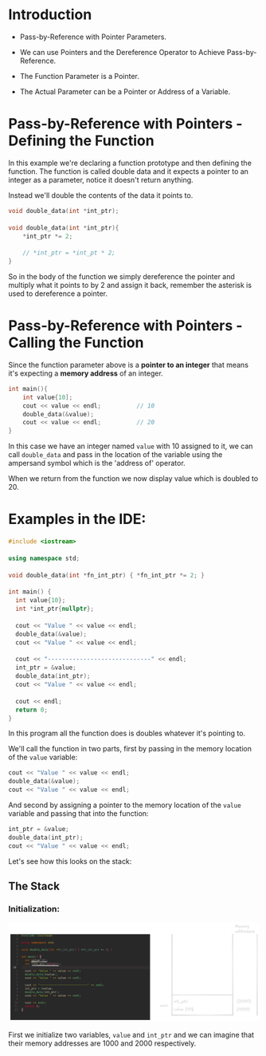# Introduction

- Pass-by-Reference with Pointer Parameters.

- We can use Pointers and the Dereference Operator to Achieve Pass-by-Reference.

- The Function Parameter is a Pointer.

- The Actual Parameter can be a Pointer or Address of a Variable.

# Pass-by-Reference with Pointers - Defining the Function

In this example we're declaring a function prototype and then defining the function. The function is called double data and it expects a pointer to an integer as a parameter, notice it doesn't return anything.

Instead we'll double the contents of the data it points to.

```cpp nums
void double_data(int *int_ptr);

void double_data(int *int_ptr){
	*int_ptr *= 2;

	// *int_ptr = *int_pt * 2;
}
```

So in the body of the function we simply dereference the pointer and multiply what it points to by 2 and assign it back, remember the asterisk is used to dereference a pointer. 
# Pass-by-Reference with Pointers - Calling the Function

Since the function parameter above is a **pointer to an integer** that means it's expecting a **memory address** of an integer. 

```cpp nums
int main(){
	int value{10];
	cout << value << endl;          // 10
	double_data(&value);
	cout << value << endl;          // 20       
}
```

In this case we have an integer named `value` with 10 assigned to it, we can call `double_data` and pass in the location of the variable using the ampersand symbol which is the 'address of' operator.

When we return from the function we now display value which is doubled to 20. 
# Examples in the IDE:

```cpp nums
#include <iostream>

using namespace std;

void double_data(int *fn_int_ptr) { *fn_int_ptr *= 2; }

int main() {
  int value{10};
  int *int_ptr{nullptr};

  cout << "Value " << value << endl;
  double_data(&value);
  cout << "Value " << value << endl;

  cout << "-----------------------------" << endl;
  int_ptr = &value;
  double_data(int_ptr);
  cout << "Value " << value << endl;

  cout << endl;
  return 0;
}
```

In this program all the function does is doubles whatever it's pointing to.

We'll call the function in two parts, first by passing in the memory location of the `value` variable:

```cpp
cout << "Value " << value << endl;
double_data(&value);
cout << "Value " << value << endl;
```

And second by assigning a pointer to the memory location of the `value` variable and passing that into the function:

```cpp
int_ptr = &value;
double_data(int_ptr);
cout << "Value " << value << endl;
```

Let's see how this looks on the stack:

## The Stack

### Initialization:

![](Pictures/Passing%20Pointers%20to%20Functions%20Initialization.png)

First we initialize two variables, `value` and `int_ptr` and we can imagine that their memory addresses are 1000 and 2000 respectively.